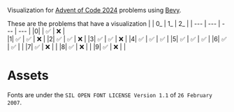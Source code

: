 Visualization for [Advent of Code 2024](https://adventofcode.com/2024) problems using [Bevy](https://bevyengine.org/).

These are the problems that have a visualization
| | 0_ | 1_ | 2_ |
| --- | --- | --- | --- |
|0|    | ✅ | ❌ |  
|1| ✅ | ✅ | ❌ | 
|2| ✅ | ✅ | ❌ | 
|3| ✅ | ✅ | ❌ | 
|4| ✅ | ✅ | ✅ | 
|5| ✅ | ✅ | ✅ | 
|6| ✅ | ✅ |    | 
|7| ✅ | ❌ |    | 
|8| ✅ | ❌ |    | 
|9| ✅ | ❌ |    | 

# Assets
Fonts are under the `SIL OPEN FONT LICENSE Version 1.1` of `26 February 2007`.